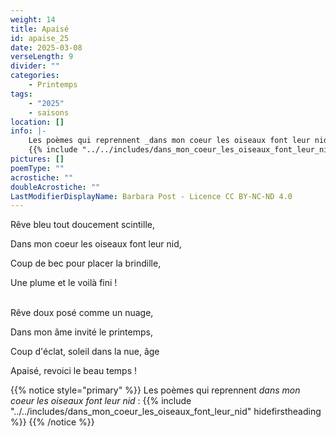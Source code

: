 ```yaml
---
weight: 14
title: Apaisé
id: apaise_25
date: 2025-03-08
verseLength: 9
divider: ""
categories:
    - Printemps
tags:
    - "2025"
    - saisons
location: []
info: |-
    Les poèmes qui reprennent _dans mon coeur les oiseaux font leur nid_ :
    {{% include "../../includes/dans_mon_coeur_les_oiseaux_font_leur_nid" hidefirstheading %}}
pictures: []
poemType: ""
acrostiche: ""
doubleAcrostiche: ""
LastModifierDisplayName: Barbara Post - Licence CC BY-NC-ND 4.0
---
```

Rêve bleu tout doucement scintille,

Dans mon coeur les oiseaux font leur nid,

Coup de bec pour placer la brindille,

Une plume et le voilà fini !

 \
Rêve doux posé comme un nuage,

Dans mon âme invité le printemps,

Coup d'éclat, soleil dans la nue, âge

Apaisé, revoici le beau temps !

{{% notice style="primary" %}}
Les poèmes qui reprennent _dans mon coeur les oiseaux font leur nid_ :
{{% include "../../includes/dans_mon_coeur_les_oiseaux_font_leur_nid" hidefirstheading %}}
{{% /notice %}}